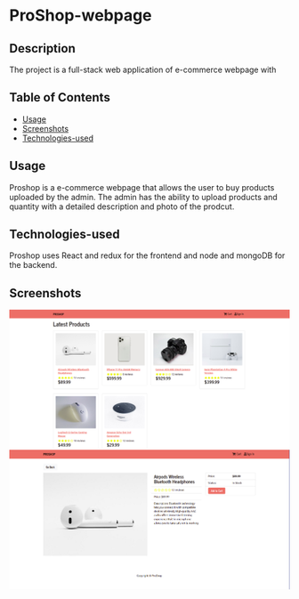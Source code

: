 # ProShop-webpage

## Description
The project is a full-stack web application of e-commerce webpage with  
## Table of Contents
* [Usage](#usage)
* [Screenshots](#screenshots)
* [Technologies-used](#technologies-used)

## Usage
Proshop is a e-commerce webpage that allows the user to buy products uploaded by the admin. The admin has the ability to upload products and quantity with a detailed description and photo of the prodcut.

## Technologies-used
Proshop uses React and redux for the frontend and node and mongoDB for the backend.

## Screenshots
![Homepage](./frontend/public/images/homepage.png)
![Productpage](./frontend/public/images/productPage.png)
